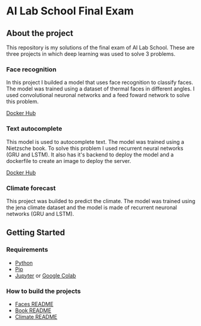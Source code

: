 # AI Lab School Final Exam

## About the project

This repository is my solutions of the final exam of AI Lab School.
These are three projects in which deep learning was used to solve 3 problems.

### Face recognition
In this project I builded a model that uses face recognition to classify faces. The model was trained using a dataset of thermal faces in different angles. I used convolutional neuronal networks and a feed foward network to solve this problem. 

[Docker Hub](https://hub.docker.com/repository/docker/iramml/faces-tensorflow)

### Text autocomplete
This model is used to autocomplete text. The model was trained using a Nietzsche book. To solve this problem I used recurrent neural networks (GRU and LSTM). It also has it's backend to deploy the model and a dockerfile to create an image to deploy the server.

[Docker Hub](https://hub.docker.com/repository/docker/iramml/autocomplete-book)

### Climate forecast
This project was builded to predict the climate. The model was trained using the jena climate dataset and the model is made of recurrent neuronal networks (GRU and LSTM).


## Getting Started

### Requirements
- [Python](https://www.python.org/)
- [Pip](https://pip.pypa.io/en/stable/installation/)
- [Jupyter](https://jupyter.org/) or [Google Colab](https://colab.research.google.com/)

### How to build the projects
- [Faces README](faces/README.md)
- [Book README](book/README.md)
- [Climate README](jena_climate/README.md)
